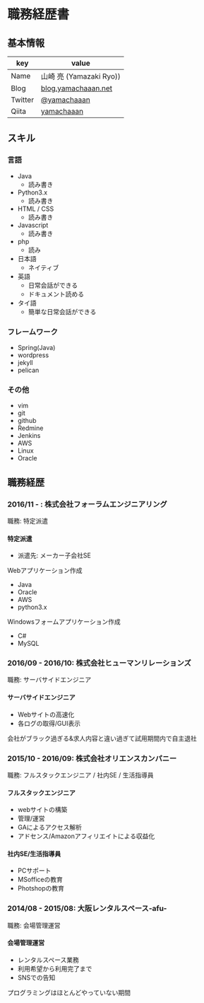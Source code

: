 # 職務経歴書

## 基本情報

|key|value|
|---|-----|
|Name|山崎 亮 (Yamazaki Ryo))|
|Blog|[blog.yamachaaan.net](https://blog.yamachaaan.net)|
|Twitter|[@yamachaaan](https://twitter.com/ymzkryo)|
|Qiita|[yamachaaan](http://qiita.com/yamachaaan)|

## スキル

### 言語

- Java
  - 読み書き
- Python3.x
  - 読み書き
- HTML / CSS
  - 読み書き
- Javascript
  - 読み書き
- php
  - 読み
- 日本語
  - ネイティブ
- 英語
  - 日常会話ができる
  - ドキュメント読める
- タイ語
  - 簡単な日常会話ができる

### フレームワーク

- Spring(Java)
- wordpress
- jekyll
- pelican

### その他

- vim
- git
- github
- Redmine
- Jenkins
- AWS
- Linux
- Oracle

## 職務経歴

### 2016/11 - : 株式会社フォーラムエンジニアリング
職務: 特定派遣

#### 特定派遣
- 派遣先: メーカー子会社SE

Webアプリケーション作成  
 - Java
 - Oracle
 - AWS
 - python3.x
  
Windowsフォームアプリケーション作成  
 - C#
 - MySQL
 

### 2016/09 - 2016/10: 株式会社ヒューマンリレーションズ

職務: サーバサイドエンジニア

#### サーバサイドエンジニア

- Webサイトの高速化
- 各ログの取得/GUI表示

会社がブラック過ぎる&求人内容と違い過ぎて試用期間内で自主退社

### 2015/10 - 2016/09: 株式会社オリエンスカンパニー

職務: フルスタックエンジニア / 社内SE / 生活指導員

#### フルスタックエンジニア

- webサイトの構築
- 管理/運営
- GAによるアクセス解析
- アドセンス/Amazonアフィリエイトによる収益化

#### 社内SE/生活指導員
- PCサポート
- MSofficeの教育
- Photshopの教育

### 2014/08 - 2015/08: 大阪レンタルスペース-afu-

職務: 会場管理運営

#### 会場管理運営

- レンタルスペース業務
- 利用希望から利用完了まで
- SNSでの告知

プログラミングはほとんどやっていない期間
